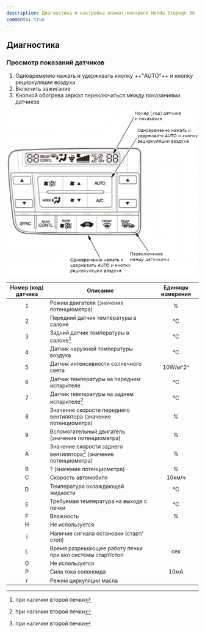 ```yaml
---
description: Диагностика и настройка климат-контроля Honda Stepwgn 5G
comments: true
---
```


## Диагностика

### Просмотр показаний датчиков

1. Одновременно нажать и удерживать кнопку ++"AUTO"++ и кнопку рециркуляции воздуха
2. Включить зажигание
3. Кнопкой обогрева зеркал переключаться между показаниями датчиков

![Настройка](/assets/setup/climate-control.jpg)

|             Номер (код) датчика              | Описание                                                           | Единицы измерения |
|:--------------------------------------------:|--------------------------------------------------------------------|:-----------------:|
| <span class="seven-led">&nbsp;1&nbsp;</span> | Режим двигателя (значение потенциометра)                           |         %         |
| <span class="seven-led">&nbsp;2&nbsp;</span> | Передний датчик температуры в салоне                               |        °C         |
| <span class="seven-led">&nbsp;3&nbsp;</span> | Задний датчик температуры в салоне[^1]                             |        °C         |
| <span class="seven-led">&nbsp;4&nbsp;</span> | Датчик наружней температуры воздуха                                |        °C         |
| <span class="seven-led">&nbsp;5&nbsp;</span> | Датчик интенсивности солнечного света                              |     10W/м^2^      |
| <span class="seven-led">&nbsp;6&nbsp;</span> | Датчик температуры на переднем испарителе                          |        °C         |
| <span class="seven-led">&nbsp;7&nbsp;</span> | Датчик температуры на заднем испарителе[^1]                        |        °C         |
| <span class="seven-led">&nbsp;8&nbsp;</span> | Значение скорости переднего вентилятора (значение потенциометра)   |         %         |
| <span class="seven-led">&nbsp;9&nbsp;</span> | Вспомогательный двигатель (значение потенциометра)                 |         %         |
| <span class="seven-led">&nbsp;A&nbsp;</span> | Значение скорости заднего вентилятора[^1] (значение потенциометра) |         %         |
| <span class="seven-led">&nbsp;B&nbsp;</span> | ? (значение потенциометра)                                         |         %         |
| <span class="seven-led">&nbsp;C&nbsp;</span> | Скорость автомобиля                                                |      10км/ч       |
| <span class="seven-led">&nbsp;D&nbsp;</span> | Температура охлаждающей жидкости                                   |        °C         |
| <span class="seven-led">&nbsp;E&nbsp;</span> | Требуемая температура на выходе с печки                            |        °C         |
| <span class="seven-led">&nbsp;F&nbsp;</span> | Влажность                                                          |         %         |
| <span class="seven-led">&nbsp;H&nbsp;</span> | Не используется                                                    |                   |
| <span class="seven-led">&nbsp;i&nbsp;</span> | Наличие сигнала остановки (старт/стоп)                             |                   |
| <span class="seven-led">&nbsp;L&nbsp;</span> | Время разрешающее работу печки при вкл системы старт/стоп          |        сек        |
| <span class="seven-led">&nbsp;O&nbsp;</span> | Не используется                                                    |                   |
| <span class="seven-led">&nbsp;P&nbsp;</span> | Сила тока соленоида                                                |       10мА        |
| <span class="seven-led">&nbsp;r&nbsp;</span> | Режим циркуляции масла                                             |                   |

[^1]: при наличии второй печки
